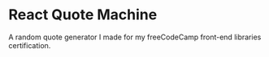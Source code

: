 # React Quote Machine

A random quote generator I made for my freeCodeCamp front-end libraries certification.